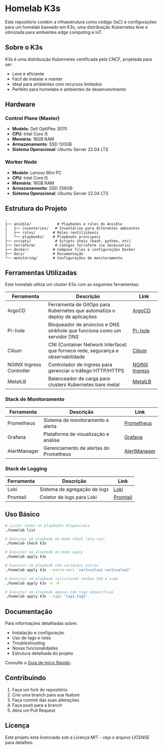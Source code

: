 # Homelab K3s

Este repositório contém a infraestrutura como código (IaC) e configurações para um homelab baseado em K3s, uma distribuição Kubernetes leve e otimizada para ambientes edge computing e IoT.

## Sobre o K3s

K3s é uma distribuição Kubernetes certificada pela CNCF, projetada para ser:
- Leve e eficiente
- Fácil de instalar e manter
- Ideal para ambientes com recursos limitados
- Perfeito para homelabs e ambientes de desenvolvimento

## Hardware

### Control Plane (Master)
- **Modelo**: Dell OptiPlex 3070
- **CPU**: Intel Core i5
- **Memória**: 16GB RAM
- **Armazenamento**: SSD 120GB
- **Sistema Operacional**: Ubuntu Server 22.04 LTS

### Worker Node
- **Modelo**: Lenovo Mini PC
- **CPU**: Intel Core i5
- **Memória**: 16GB RAM
- **Armazenamento**: SSD 256GB
- **Sistema Operacional**: Ubuntu Server 22.04 LTS

## Estrutura do Projeto

```
.
├── ansible/            # Playbooks e roles do Ansible
│   ├── inventories/   # Inventários para diferentes ambientes
│   ├── roles/        # Roles reutilizáveis
│   └── playbooks/    # Playbooks principais
├── scripts/           # Scripts úteis (bash, python, etc)
├── terraform/         # Códigos Terraform (se necessário)
├── docker/           # Compose files e configurações Docker
├── docs/             # Documentação
└── monitoring/       # Configurações de monitoramento
```

## Ferramentas Utilizadas

Este homelab utiliza um cluster K3s com as seguintes ferramentas:

| Ferramenta | Descrição | Link |
|------------|-----------|------|
| ArgoCD | Ferramenta de GitOps para Kubernetes que automatiza o deploy de aplicações | [ArgoCD](https://argoproj.github.io/cd/) |
| Pi-hole | Bloqueador de anúncios e DNS sinkhole que funciona como um servidor DNS | [Pi-hole](https://pi-hole.net/) |
| Cilium | CNI (Container Network Interface) que fornece rede, segurança e observabilidade | [Cilium](https://cilium.io/) |
| NGINX Ingress Controller | Controlador de ingress para gerenciar o tráfego HTTP/HTTPS | [NGINX Ingress](https://kubernetes.github.io/ingress-nginx/) |
| MetalLB | Balanceador de carga para clusters Kubernetes bare metal | [MetalLB](https://metallb.universe.tf/) |

### Stack de Monitoramento

| Ferramenta | Descrição | Link |
|------------|-----------|------|
| Prometheus | Sistema de monitoramento e alerta | [Prometheus](https://prometheus.io/) |
| Grafana | Plataforma de visualização e análise | [Grafana](https://grafana.com/) |
| AlertManager | Gerenciamento de alertas do Prometheus | [AlertManager](https://prometheus.io/docs/alerting/latest/alertmanager/) |

### Stack de Logging

| Ferramenta | Descrição | Link |
|------------|-----------|------|
| Loki | Sistema de agregação de logs | [Loki](https://grafana.com/oss/loki/) |
| Promtail | Coletor de logs para Loki | [Promtail](https://grafana.com/docs/loki/latest/clients/promtail/) |

## Uso Básico

```bash
# Listar todos os playbooks disponíveis
./homelab list

# Executar um playbook em modo check (dry-run)
./homelab check k3s

# Executar um playbook em modo apply
./homelab apply k3s

# Executar um playbook com variáveis extras
./homelab apply k3s --extra-vars 'var1=value1 var2=value2'

# Executar um playbook solicitando senhas SSH e sudo
./homelab apply k3s -k -K

# Executar um playbook apenas com tags específicas
./homelab apply k3s --tags 'tag1,tag2'
```

## Documentação

Para informações detalhadas sobre:
- Instalação e configuração
- Uso de tags e roles
- Troubleshooting
- Novas funcionalidades
- Estrutura detalhada do projeto

Consulte o [Guia de Início Rápido](docs/getting_started.md).

## Contribuindo

1. Faça um fork do repositório
2. Crie uma branch para sua feature
3. Faça commit das suas alterações
4. Faça push para a branch
5. Abra um Pull Request

## Licença

Este projeto está licenciado sob a Licença MIT - veja o arquivo LICENSE para detalhes.
